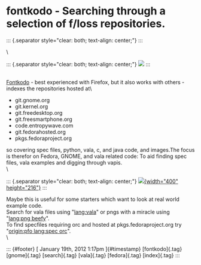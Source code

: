 fontkodo - Searching through a selection of f/loss repositories.
================================================================

::: {.separator style="clear: both; text-align: center;"}
:::

\

::: {.separator style="clear: both; text-align: center;"}
[![](http://static1.robohash.com/fontkodo)](http://static1.robohash.com/fontkodo)
:::

\
[Fontkodo](http://www.fontkodo.org/search/) - best experienced with
Firefox, but it also works with others - indexes the repositories hosted
at\

-   git.gnome.org
-   git.kernel.org
-   git.freedesktop.org
-   git.freesmartphone.org
-   code.entropywave.com
-   git.fedorahosted.org
-   pkgs.fedoraproject.org 

so covering spec files, python, vala, c, and java code, and images.The
focus is therefor on Fedora, GNOME, and vala related code: To aid
finding spec files, vala examples and digging through vapis.\
\

::: {.separator style="clear: both; text-align: center;"}
[![](http://2.bp.blogspot.com/-U2pmLBtaox0/Txfyn566brI/AAAAAAAAAH8/1SHlIfu-52I/s400/Bildschirmfoto+am+2012-01-19+11%253A23%253A03.png){width="400"
height="216"}](http://2.bp.blogspot.com/-U2pmLBtaox0/Txfyn566brI/AAAAAAAAAH8/1SHlIfu-52I/s1600/Bildschirmfoto+am+2012-01-19+11%253A23%253A03.png)
:::

Maybe this is useful for some starters which want to look at real world
example code.\
Search for vala files using
"[lang:vala](http://www.fontkodo.org/search/?q=lang:vala)" or pngs with
a miracle using "[lang:png
beefy](http://www.fontkodo.org/search/?q=lang:png+beefy)".\
To find specfiles requiring orc and hosted at pkgs.fedoraproject.org try
"[origin:pfo lang:spec
orc](http://www.fontkodo.org/search/?q=origin:pfo+lang:spec+orc)".\
\

::: {#footer}
[ January 19th, 2012 1:17pm ]{#timestamp} [fontkodo]{.tag} [gnome]{.tag}
[search]{.tag} [vala]{.tag} [fedora]{.tag} [index]{.tag}
:::

